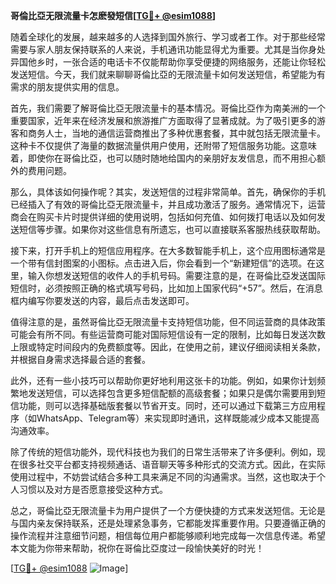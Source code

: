 **哥倫比亞无限流量卡怎麽發短信[[TG💪+ @esim1088](https://t.me/s/esim1088)]**

随着全球化的发展，越来越多的人选择到国外旅行、学习或者工作。对于那些经常需要与家人朋友保持联系的人来说，手机通讯功能显得尤为重要。尤其是当你身处异国他乡时，一张合适的电话卡不仅能帮助你享受便捷的网络服务，还能让你轻松发送短信。今天，我们就来聊聊哥倫比亞的无限流量卡如何发送短信，希望能为有需求的朋友提供实用的信息。

首先，我们需要了解哥倫比亞无限流量卡的基本情况。哥倫比亞作为南美洲的一个重要国家，近年来在经济发展和旅游推广方面取得了显著成就。为了吸引更多的游客和商务人士，当地的通信运营商推出了多种优惠套餐，其中就包括无限流量卡。这种卡不仅提供了海量的数据流量供用户使用，还附带了短信服务功能。这意味着，即使你在哥倫比亞，也可以随时随地给国内的亲朋好友发信息，而不用担心额外的费用问题。

那么，具体该如何操作呢？其实，发送短信的过程非常简单。首先，确保你的手机已经插入了有效的哥倫比亞无限流量卡，并且成功激活了服务。通常情况下，运营商会在购买卡片时提供详细的使用说明，包括如何充值、如何拨打电话以及如何发送短信等步骤。如果你对这些信息有所遗忘，也可以直接联系客服热线获取帮助。

接下来，打开手机上的短信应用程序。在大多数智能手机上，这个应用图标通常是一个带有信封图案的小图标。点击进入后，你会看到一个“新建短信”的选项。在这里，输入你想发送短信的收件人的手机号码。需要注意的是，在哥倫比亞发送国际短信时，必须按照正确的格式填写号码，比如加上国家代码“+57”。然后，在消息框内编写你要发送的内容，最后点击发送即可。

值得注意的是，虽然哥倫比亞无限流量卡支持短信功能，但不同运营商的具体政策可能会有所不同。有些运营商可能对国际短信设有一定的限制，比如每日发送次数上限或特定时间段内的免费额度等。因此，在使用之前，建议仔细阅读相关条款，并根据自身需求选择最合适的套餐。

此外，还有一些小技巧可以帮助你更好地利用这张卡的功能。例如，如果你计划频繁地发送短信，可以选择包含更多短信配额的高级套餐；如果只是偶尔需要用到短信功能，则可以选择基础版套餐以节省开支。同时，还可以通过下载第三方应用程序（如WhatsApp、Telegram等）来实现即时通讯，这样既能减少成本又能提高沟通效率。

除了传统的短信功能外，现代科技也为我们的日常生活带来了许多便利。例如，现在很多社交平台都支持视频通话、语音聊天等多种形式的交流方式。因此，在实际使用过程中，不妨尝试结合多种工具来满足不同的沟通需求。当然，这也取决于个人习惯以及对方是否愿意接受这种方式。

总之，哥倫比亞无限流量卡为用户提供了一个方便快捷的方式来发送短信。无论是与国内亲友保持联系，还是处理紧急事务，它都能发挥重要作用。只要遵循正确的操作流程并注意细节问题，相信每位用户都能够顺利地完成每一次信息传递。希望本文能为你带来帮助，祝你在哥倫比亞度过一段愉快美好的时光！

[[TG💪+ @esim1088](https://t.me/s/esim1088) ![Image](https://i.postimg.cc/4NQfJmqS/Snipaste-2025-05-13-00-14-12.png)]
